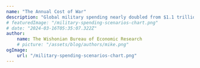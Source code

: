 ```yaml
---
name: "The Annual Cost of War"
description: "Global military spending nearly doubled from $1.1 trillion in 2000 to $1.9 trillion in 2020 (in 2020 inflation-adjusted dollars). This is an average increase of $3.9% or $42 billion a year."
# featuredImage: "/military-spending-scenarios-chart.png"
# date: "2024-03-16T05:35:07.322Z"
author:
    name: The Wishonian Bureau of Economic Research
    # picture: "/assets/blog/authors/mike.png"
ogImage:
    url: "/military-spending-scenarios-chart.png"
---
```


